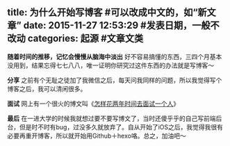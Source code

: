 title: 为什么开始写博客 #可以改成中文的，如“新文章”
date: 2015-11-27 12:53:29 #发表日期，一般不改动
categories: 起源 #文章文类
---
<b>随着时间的推移，记忆会慢慢从脑海中淡出</b>
好不容易搞懂的东西，三四个月基本没用到，结果忘得七七八八，唯一证明你研究过这件东西的办法就是写博客～


<b>分享</b>
之前有个无耻之徒加了我微信之后，每天问我同样的问题，所以我觉得写个博客之后，我可以清闲很多。


<b>面试</b>
网上有一个很火的博文叫《[怎样花两年时间去面试一个人](http://feimengspirit.com/why-blog/)》

<b>最后</b>
在一进大学的时候我就想过要不要写博文了，当时还傻乎乎的自己写前端后台，但是时不时有bug，过没多久就放弃了。自从开始了iOS之后，我觉得我很有必要再重开博客，所以就开始用Github＋hexo咯。总之，加油吧～